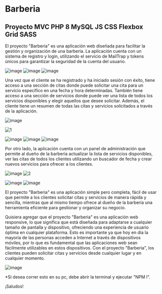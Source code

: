 # Barberia
## Proyecto MVC PHP 8 MySQL JS CSS Flexbox Grid SASS


El proyecto "Barberia" es una aplicación web diseñada para facilitar la gestión y organización de una barbería. La aplicación cuenta con un sistema de registro y login, utilizando el servicio de MailTrap y tokens únicos para garantizar la seguridad de la cuenta del usuario.

![image](https://user-images.githubusercontent.com/81719352/210338769-b9096684-58ae-4b05-807e-34006654cb5b.png)
![image](https://user-images.githubusercontent.com/81719352/210338792-9dd1f524-804d-40de-bc04-49abda36ac35.png)
![image](https://user-images.githubusercontent.com/81719352/210338824-98832690-3c56-4d3f-b071-ef8f58bdc6e4.png)


Una vez que el cliente se ha registrado y ha iniciado sesión con éxito, tiene acceso a una sección de citas donde puede solicitar una cita para un servicio específico en una fecha y hora determinadas. También tiene acceso a una sección de servicios donde puede ver una lista de todos los servicios disponibles y elegir aquellos que desee solicitar. Además, el cliente tiene un resumen de todas las citas y servicios solicitados a través de la aplicación.

![image](https://user-images.githubusercontent.com/81719352/210339065-9e6afa2b-2dc8-44d6-a728-8ea42d5c1f3c.png)

![1](https://user-images.githubusercontent.com/81719352/210343573-eeb8f75d-c593-4ca4-a409-2150f2f5ec79.gif)

![image](https://user-images.githubusercontent.com/81719352/210339194-ee21e1bd-936c-4cf5-94f6-c07a7bc5b7a1.png)
![image](https://user-images.githubusercontent.com/81719352/210339258-f832d7eb-7076-487e-af2a-3a3476f3d116.png)
![image](https://user-images.githubusercontent.com/81719352/210339305-4c5f5788-d24b-4485-b254-f8f6e603b2d1.png)


Por otro lado, la aplicación cuenta con un panel de administración que permite al dueño de la barbería actualizar la lista de servicios disponibles, ver las citas de todos los clientes utilizando un buscador de fecha y crear nuevos servicios para ofrecer a los clientes.

![image](https://user-images.githubusercontent.com/81719352/210339376-acc8fa1f-df7e-49d3-8fb0-7fb45e256790.png)
![2](https://user-images.githubusercontent.com/81719352/210343621-b0ca3244-da19-4ae2-b65c-1f8d90c67d8a.gif)

![image](https://user-images.githubusercontent.com/81719352/210339482-bb1e2fad-976f-459b-9abe-3cc8746a2ea9.png)
![image](https://user-images.githubusercontent.com/81719352/210339521-bf3c7ad6-26b0-4dd9-b44a-d91d31901512.png)


El proyecto "Barberia" es una aplicación simple pero completa, fácil de usar que permite a los clientes solicitar citas y servicios de manera rápida y sencilla, mientras que al mismo tiempo ofrece al dueño de la barbería una herramienta eficiente para gestionar y organizar su negocio.

Quisiera agregar que el proyecto "Barberia" es una aplicación web responsive, lo que significa que está diseñada para adaptarse a cualquier tamaño de pantalla y dispositivo, ofreciendo una experiencia de usuario óptima en cualquier plataforma. Esto es importante ya que hoy en día la mayoría de las personas acceden a Internet a través de dispositivos móviles, por lo que es fundamental que las aplicaciones web sean fácilmente utilizables en estos dispositivos. Con el proyecto "Barberia", los clientes pueden solicitar citas y servicios desde cualquier lugar y en cualquier momento.

![image](https://user-images.githubusercontent.com/81719352/210343669-ee4fe20b-86d3-4a6d-8b15-0cfe894bed77.png)

*Si desea correr esto en su pc, debe abrir la terminal y ejecutar "NPM I".

¡Saludos!

